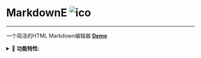 # MarkdownE  ![ico](https://pan.weijiu.cc/f/glbqI4/CNM.svg)
---
一个简洁的HTML Markdown编辑器 **[Demo](https://eq767.github.io/MarkdownE/)**

<details>
<summary>💭 <b>功能特性:</b></summary>

- 实时预览
- 快捷工具栏
- 多格式支持
- 响应式布局

</details>

